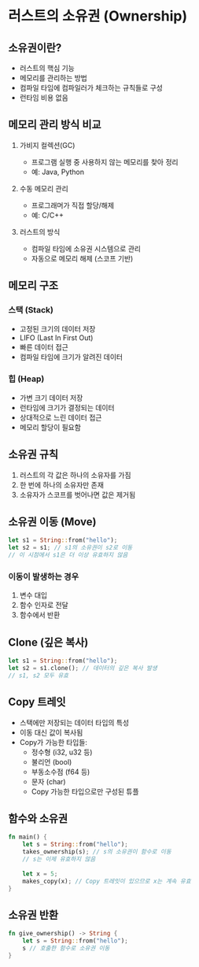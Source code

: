 # 러스트의 소유권 (Ownership)

## 소유권이란?

- 러스트의 핵심 기능
- 메모리를 관리하는 방법
- 컴파일 타임에 컴파일러가 체크하는 규칙들로 구성
- 런타임 비용 없음

## 메모리 관리 방식 비교

1. 가비지 컬렉션(GC)
   - 프로그램 실행 중 사용하지 않는 메모리를 찾아 정리
   - 예: Java, Python

2. 수동 메모리 관리
   - 프로그래머가 직접 할당/해제
   - 예: C/C++

3. 러스트의 방식
   - 컴파일 타임에 소유권 시스템으로 관리
   - 자동으로 메모리 해제 (스코프 기반)

## 메모리 구조
### 스택 (Stack)
- 고정된 크기의 데이터 저장
- LIFO (Last In First Out)
- 빠른 데이터 접근
- 컴파일 타임에 크기가 알려진 데이터

### 힙 (Heap)
- 가변 크기 데이터 저장
- 런타임에 크기가 결정되는 데이터
- 상대적으로 느린 데이터 접근
- 메모리 할당이 필요함

## 소유권 규칙

1. 러스트의 각 값은 하나의 소유자를 가짐
2. 한 번에 하나의 소유자만 존재
3. 소유자가 스코프를 벗어나면 값은 제거됨

## 소유권 이동 (Move)

```rust
let s1 = String::from("hello");
let s2 = s1; // s1의 소유권이 s2로 이동
// 이 시점에서 s1은 더 이상 유효하지 않음
```

### 이동이 발생하는 경우

1. 변수 대입
2. 함수 인자로 전달
3. 함수에서 반환

## Clone (깊은 복사)

```rust
let s1 = String::from("hello");
let s2 = s1.clone(); // 데이터의 깊은 복사 발생
// s1, s2 모두 유효
```

## Copy 트레잇

- 스택에만 저장되는 데이터 타입의 특성
- 이동 대신 값이 복사됨
- Copy가 가능한 타입들:
  - 정수형 (i32, u32 등)
  - 불리언 (bool)
  - 부동소수점 (f64 등)
  - 문자 (char)
  - Copy 가능한 타입으로만 구성된 튜플

## 함수와 소유권
```rust
fn main() {
    let s = String::from("hello");
    takes_ownership(s); // s의 소유권이 함수로 이동
    // s는 이제 유효하지 않음
    
    let x = 5;
    makes_copy(x); // Copy 트레잇이 있으므로 x는 계속 유효
}
```

## 소유권 반환
```rust
fn give_ownership() -> String {
    let s = String::from("hello");
    s // 호출한 함수로 소유권 이동
}
```